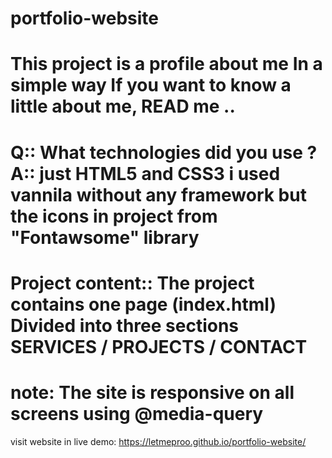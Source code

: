 # portfolio-website
This project is a profile about me In a simple way If you want to know a little about me, READ me ..
============

Q:: What technologies did you use ?
A:: just HTML5 and CSS3 i used vannila without any framework but the icons in project from "Fontawsome" library 
============

Project content:: 
The project contains one page (index.html) Divided into three sections SERVICES / PROJECTS / CONTACT 
============

note: The site is responsive on all screens using  @media-query
===============================================================================================================
visit website in live demo: https://letmeproo.github.io/portfolio-website/                                   
